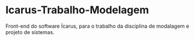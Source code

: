 # Icarus-Trabalho-Modelagem
<p>Front-end do software Ícarus, para o trabalho  da disciplina de modalagem e projeto de sistemas.</p>
